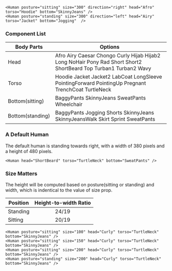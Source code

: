 ```
<Human posture="sitting" size="300" direction="right" head="Afro" torso="Hoodie" bottom="SkinnyJeans" />
<Human posture="standing" size="300" direction="left" head="Airy" torso="Jacket" bottom="Jogging"  />
```
### Component List

|Body Parts|Options|
|----------|------------------------------------------------------------------------------------------------------------------|
|Head| Afro Airy Caesar Chongo Curly Hijab Hijab2 Long NoHair Pony Rad Short Short2 ShortBeard Top Turban1 Turban2 Wavy|
|Torso| Hoodie Jacket Jacket2 LabCoat LongSleeve PointingForward PointingUp Pregnant TrenchCoat TurtleNeck               |
|Bottom(sitting)| BaggyPants SkinnyJeans SweatPants Wheelchair                                                                     |
|Bottom(standing)| BaggyPants Jogging Shorts SkinnyJeans SkinnyJeansWalk Skirt Sprint SweatPants                                    |

### A Default Human 
The default human is standing towards right, with a width of 380 pixels and a height of 480 pixels. 
```
<Human head="ShortBeard" torso="TurtleNeck" bottom="SweatPants" />
```
### Size Matters
The height will be computed based on posture(sitting or standing) and width, which is indentical to the value of size prop.

|Position|Height-to-width Ratio|
|--------|-----|
|Standing|<center>24/19</center>|
|Sitting |<center>20/19</center>|

```
<Human posture="sitting" size="100" head="Curly" torso="TurtleNeck" bottom="SkinnyJeans" />
<Human posture="sitting" size="150" head="Curly" torso="TurtleNeck" bottom="SkinnyJeans" />
<Human posture="sitting" size="200" head="Curly" torso="TurtleNeck" bottom="SkinnyJeans" />
<Human posture="standing" size="200" head="Curly" torso="TurtleNeck" bottom="SkinnyJeans" />
```
